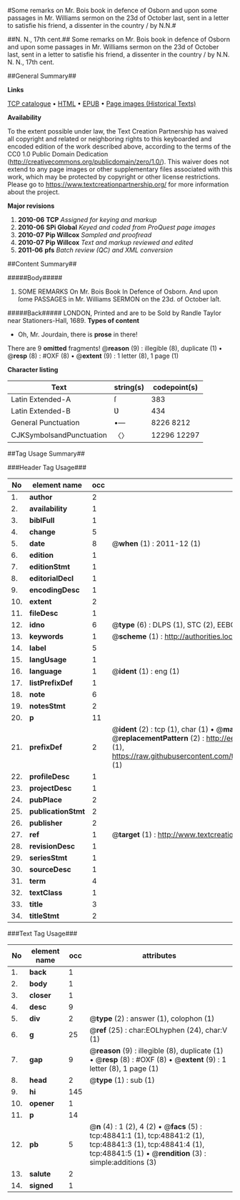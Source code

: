 #Some remarks on Mr. Bois book in defence of Osborn and upon some passages in Mr. Williams sermon on the 23d of October last, sent in a letter to satisfie his friend, a dissenter in the country / by N.N.#

##N. N., 17th cent.##
Some remarks on Mr. Bois book in defence of Osborn and upon some passages in Mr. Williams sermon on the 23d of October last, sent in a letter to satisfie his friend, a dissenter in the country / by N.N.
N. N., 17th cent.

##General Summary##

**Links**

[TCP catalogue](http://www.ota.ox.ac.uk/tcp/)  • 
[HTML](http://tei.it.ox.ac.uk/tcp/Texts-HTML/free/A52/A52900.html)  • 
[EPUB](http://tei.it.ox.ac.uk/tcp/Texts-EPUB/free/A52/A52900.epub) • 
[Page images (Historical Texts)](https://historicaltexts.jisc.ac.uk/eebo-11770138e)

**Availability**

To the extent possible under law, the Text Creation Partnership has waived all copyright and related or neighboring rights to this keyboarded and encoded edition of the work described above, according to the terms of the CC0 1.0 Public Domain Dedication (http://creativecommons.org/publicdomain/zero/1.0/). This waiver does not extend to any page images or other supplementary files associated with this work, which may be protected by copyright or other license restrictions. Please go to https://www.textcreationpartnership.org/ for more information about the project.

**Major revisions**

1. __2010-06__ __TCP__ *Assigned for keying and markup*
1. __2010-06__ __SPi Global__ *Keyed and coded from ProQuest page images*
1. __2010-07__ __Pip Willcox__ *Sampled and proofread*
1. __2010-07__ __Pip Willcox__ *Text and markup reviewed and edited*
1. __2011-06__ __pfs__ *Batch review (QC) and XML conversion*

##Content Summary##

#####Body#####

1. SOME REMARKS On Mr. Bois Book In Defence of Osborn. And upon ſome PASSAGES in Mr. Williams SERMON on the 23d. of October laſt.

#####Back#####
LONDON, Printed and are to be Sold by Randle Taylor near Stationers-Hall, 1689.
**Types of content**

  * Oh, Mr. Jourdain, there is **prose** in there!

There are 9 **omitted** fragments! 
 @__reason__ (9) : illegible (8), duplicate (1)  •  @__resp__ (8) : #OXF (8)  •  @__extent__ (9) : 1 letter (8), 1 page (1)

**Character listing**


|Text|string(s)|codepoint(s)|
|---|---|---|
|Latin Extended-A|ſ|383|
|Latin Extended-B|Ʋ|434|
|General Punctuation|•—|8226 8212|
|CJKSymbolsandPunctuation|〈〉|12296 12297|

##Tag Usage Summary##

###Header Tag Usage###

|No|element name|occ|attributes|
|---|---|---|---|
|1.|__author__|2||
|2.|__availability__|1||
|3.|__biblFull__|1||
|4.|__change__|5||
|5.|__date__|8| @__when__ (1) : 2011-12 (1)|
|6.|__edition__|1||
|7.|__editionStmt__|1||
|8.|__editorialDecl__|1||
|9.|__encodingDesc__|1||
|10.|__extent__|2||
|11.|__fileDesc__|1||
|12.|__idno__|6| @__type__ (6) : DLPS (1), STC (2), EEBO-CITATION (1), OCLC (1), VID (1)|
|13.|__keywords__|1| @__scheme__ (1) : http://authorities.loc.gov/ (1)|
|14.|__label__|5||
|15.|__langUsage__|1||
|16.|__language__|1| @__ident__ (1) : eng (1)|
|17.|__listPrefixDef__|1||
|18.|__note__|6||
|19.|__notesStmt__|2||
|20.|__p__|11||
|21.|__prefixDef__|2| @__ident__ (2) : tcp (1), char (1)  •  @__matchPattern__ (2) : ([0-9\-]+):([0-9IVX]+) (1), (.+) (1)  •  @__replacementPattern__ (2) : http://eebo.chadwyck.com/downloadtiff?vid=$1&page=$2 (1), https://raw.githubusercontent.com/textcreationpartnership/Texts/master/tcpchars.xml#$1 (1)|
|22.|__profileDesc__|1||
|23.|__projectDesc__|1||
|24.|__pubPlace__|2||
|25.|__publicationStmt__|2||
|26.|__publisher__|2||
|27.|__ref__|1| @__target__ (1) : http://www.textcreationpartnership.org/docs/. (1)|
|28.|__revisionDesc__|1||
|29.|__seriesStmt__|1||
|30.|__sourceDesc__|1||
|31.|__term__|4||
|32.|__textClass__|1||
|33.|__title__|3||
|34.|__titleStmt__|2||


###Text Tag Usage###

|No|element name|occ|attributes|
|---|---|---|---|
|1.|__back__|1||
|2.|__body__|1||
|3.|__closer__|1||
|4.|__desc__|9||
|5.|__div__|2| @__type__ (2) : answer (1), colophon (1)|
|6.|__g__|25| @__ref__ (25) : char:EOLhyphen (24), char:V (1)|
|7.|__gap__|9| @__reason__ (9) : illegible (8), duplicate (1)  •  @__resp__ (8) : #OXF (8)  •  @__extent__ (9) : 1 letter (8), 1 page (1)|
|8.|__head__|2| @__type__ (1) : sub (1)|
|9.|__hi__|145||
|10.|__opener__|1||
|11.|__p__|14||
|12.|__pb__|5| @__n__ (4) : 1 (2), 4 (2)  •  @__facs__ (5) : tcp:48841:1 (1), tcp:48841:2 (1), tcp:48841:3 (1), tcp:48841:4 (1), tcp:48841:5 (1)  •  @__rendition__ (3) : simple:additions (3)|
|13.|__salute__|2||
|14.|__signed__|1||
